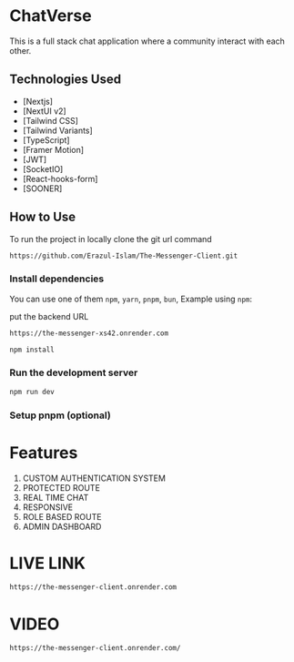 # ChatVerse

This is a full stack chat application where a community interact with each other.

## Technologies Used

- [Nextjs]
- [NextUI v2]
- [Tailwind CSS]
- [Tailwind Variants]
- [TypeScript]
- [Framer Motion]
- [JWT]
- [SocketIO]
- [React-hooks-form]
- [SOONER]

## How to Use

To run the project in locally clone the git url command 

```bash
https://github.com/Erazul-Islam/The-Messenger-Client.git
```

### Install dependencies

You can use one of them `npm`, `yarn`, `pnpm`, `bun`, Example using `npm`:

put the backend URL 

```bash
https://the-messenger-xs42.onrender.com
```


```bash
npm install
```

### Run the development server

```bash
npm run dev
```


### Setup pnpm (optional)

# Features
 1. CUSTOM AUTHENTICATION SYSTEM
 2. PROTECTED ROUTE
 3. REAL TIME CHAT
 4. RESPONSIVE
 5. ROLE BASED ROUTE
 6. ADMIN DASHBOARD

# LIVE LINK

```bash
https://the-messenger-client.onrender.com
```
# VIDEO

```bash
https://the-messenger-client.onrender.com/
``` 
